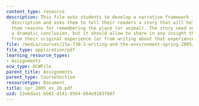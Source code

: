 ```yaml
---
content_type: resource
description: This file asks students to develop a narrative framework for their original
  description and asks them to tell their readers a story that will help to understand
  them reasons for remembering the place (or animal). The story need not lead  toward
  a dramatic conclusion, but it should allow to share in any insight that they derived
  from their original experience (or from writing about that experience).
file: /media/courses/21w-730-3-writing-and-the-environment-spring-2005/22e6daa1bb82d1419564b84e9183f607_spr_2005_ex_1b.pdf
file_type: application/pdf
learning_resource_types:
- Assignments
ocw_type: OCWFile
parent_title: Assignments
parent_type: CourseSection
resourcetype: Document
title: spr_2005_ex_1b.pdf
uid: 22e6daa1-bb82-d141-9564-b84e9183f607
---
```

